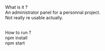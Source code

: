 What is it ?<br />
An administrator panel for a personnal project.<br />
Not really re usable actually.<br /><br />

How to run ?<br />
npm install<br />
npm start
